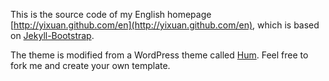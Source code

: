 This is the source code of my English homepage [http://yixuan.github.com/en](http://yixuan.github.com/en), 
which is based on [Jekyll-Bootstrap](http://jekyllbootstrap.com).

The theme is modified from a WordPress theme called [Hum](http://wordpress.org/extend/themes/hum).
Feel free to fork me and create your own template.

